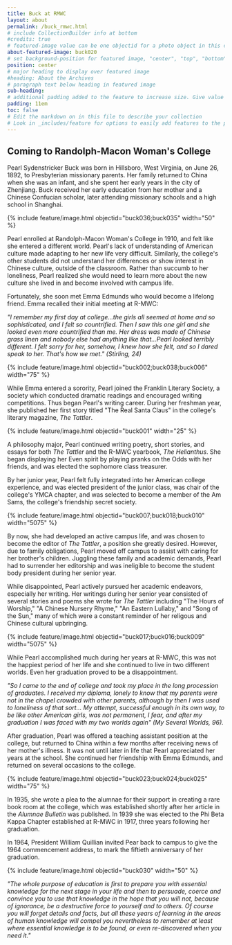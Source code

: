 ```yaml
---
title: Buck at RMWC
layout: about
permalink: /buck_rmwc.html
# include CollectionBuilder info at bottom
#credits: true
# featured-image value can be one objectid for a photo object in this collection, a relative path to an image in this project, or a full url to any image. If left blank, no featured image will appear at top of About page.
about-featured-image: buck020
# set background-position for featured image, "center", "top", "bottom"
position: center
# major heading to display over featured image
#heading: About the Archives
# paragraph text below heading in featured image
sub-heading: 
# additional padding added to the feature to increase size. Give value in em or px, e.g. "5em".
padding: 11em
toc: false
# Edit the markdown on in this file to describe your collection
# Look in _includes/feature for options to easily add features to the page
---
```


## Coming to Randolph-Macon Woman's College

Pearl Sydenstricker Buck was born in Hillsboro, West Virginia, on June 26, 1892, to Presbyterian missionary parents. Her family returned to China when she was an infant, and she spent her early years in the city of Zhenjiang. Buck received her early education from her mother and a Chinese Confucian scholar, later attending missionary schools and a high school in Shanghai. 

{% include feature/image.html objectid="buck036;buck035" width="50" %}

Pearl enrolled at Randolph-Macon Woman's College in 1910, and felt like she entered a different world.  Pearl's lack of understanding of American culture made adapting to her new life very difficult.  Similarly, the college's other students did not understand her differences or show interest in Chinese culture, outside of the classroom.  Rather than succumb to her loneliness, Pearl realized she would need to learn more about the new culture she lived in and become involved with campus life.

Fortunately, she soon met Emma Edmunds who would become a lifelong friend.  Emma recalled their initial meeting at R-MWC:

*"I remember my first day at college...the girls all seemed at home and so sophisticated, and I felt so countrified. Then I saw this one girl and she looked even more countrified than me. Her dress was made of Chinese grass linen and nobody else had anything like that...Pearl looked terribly different. I felt sorry for her, somehow, I knew how she felt, and so I dared speak to her. That's how we met." (Stirling, 24)* 

{% include feature/image.html objectid="buck002;buck038;buck006" width="75" %}

While Emma entered a sorority, Pearl joined the Franklin Literary Society, a society which conducted dramatic readings and encouraged writing competitions.  Thus began Pearl's writing career.  During her freshman year, she published her first story titled "The Real Santa Claus" in the college's literary magazine, *The Tattler*.

{% include feature/image.html objectid="buck001" width="25" %}

A philosophy major, Pearl continued writing poetry, short stories, and essays for both *The Tattler* and the R-MWC yearbook, *The Helianthus*.  She began displaying her Even spirit by playing pranks on the Odds with her friends, and was elected the sophomore class treasurer.

By her junior year, Pearl felt fully integrated into her American college experience, and was elected president of the junior class, was chair of the college's YMCA chapter, and was selected to become a member of the Am Sams, the college's friendship secret society. 

{% include feature/image.html objectid="buck007;buck018;buck010" width="5075" %}

By now, she had developed an active campus life, and was chosen to become the editor of *The Tattler*, a position she greatly desired.  However, due to family obligations, Pearl moved off campus to assist with caring for her brother's children.  Juggling these family and academic demands, Pearl had to surrender her editorship and was ineligible to become the student body president during her senior year.  

While disappointed, Pearl actively pursued her academic endeavors, especially her writing. Her writings during her senior year consisted of several stories and poems she 
wrote for *The Tattler* including "The Hours of Worship," "A Chinese Nursery Rhyme," "An 
Eastern Lullaby," and "Song of the Sun," many of which were a constant reminder of her religous and Chinese cultural upbringing.

{% include feature/image.html objectid="buck017;buck016;buck009" width="5075" %}

While Pearl accomplished much during her years at R-MWC, this was not the happiest period of her life and she continued to live in two different worlds.  Even her graduation proved to be a disappointment.

*"So I came to the end of college and took my place in the long procession of graduates. I received my diploma, lonely to know that my parents were not in the chapel crowded with other parents, although by then I was used to loneliness of that sort... My attempt, successful enough in its own way, to be like other American girls, was not permanent, I fear, and after my graduation I was faced with my two worlds again" (My Several Worlds, 96).* 

After graduation, Pearl was offered a teaching assistant position at the college, but returned to China within a few months after receiving news of her mother's illness.  It was not until later in life that Pearl appreciated her years at the school.  She continued her friendship with Emma Edmunds, and returned on several occasions to the college. 

{% include feature/image.html objectid="buck023;buck024;buck025" width="75" %}

In 1935, she wrote a plea to the alumnae for their support in creating a rare book room at the college, which was established shortly after her article in the *Alumnae Bulletin* was published.  In 1939 she was elected to the Phi Beta Kappa Chapter established at R-MWC in 1917, three years following her graduation. 

In 1964, President William Quillian invited Pear back to campus to give the 1964 commencement address, to mark the fiftieth anniversary of her graduation.

{% include feature/image.html objectid="buck030" width="50" %}

*"The whole purpose of education is first to prepare you with essential knowledge 
for the next stage in your life and then to persuade, coerce and convince you to use 
that knowledge in the hope that you will not, because of ignorance, be a 
destructive force to yourself and to others. Of course you will forget details and 
facts, but all these years of learning in the areas of human knowledge will compel 
you nevertheless to remember at least where essential knowledge is to be found, or 
even re-discovered when you need it."* 




